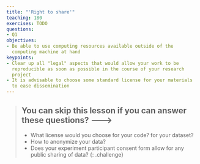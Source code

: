 ```yaml
---
title: "'Right to share'"
teaching: 180
exercises: TODO
questions:
- Q1
objectives:
- Be able to use computing resources available outside of the
  computing machine at hand
keypoints:
- Clear up all "legal" aspects that would allow your work to be
  reproducible as soon as possible in the course of your research
  project
- It is advisable to choose some standard license for your materials
  to ease dissemination
---
```


> ## You can skip this lesson if you can answer these questions? --->
>
>  - What license would you choose for your code? for your dataset?
>  - How to anonymize your data?
>  - Does your experiment participant consent form allow for any
>    public sharing of data?
{: .challenge}
